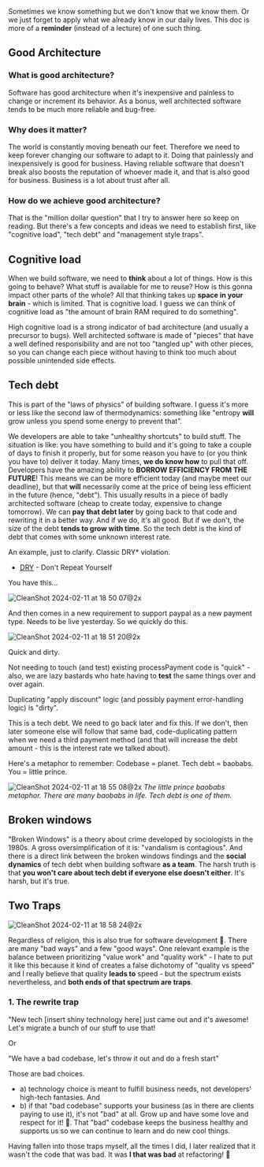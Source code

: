 Sometimes we know something but we don't know that we know them. 
Or we just forget to apply what we already know in our daily lives. 
This doc is more of a **reminder** (instead of a lecture) of one such thing.

## Good Architecture

### What is good architecture?
Software has good architecture when it's inexpensive and painless to change or increment its behavior. 
As a bonus, well architected software tends to be much more reliable and bug-free.

### Why does it matter?
The world is constantly moving beneath our feet. 
Therefore we need to keep forever changing our software to adapt to it. 
Doing that painlessly and inexpensively is good for business. 
Having reliable software that doesn't break also boosts the reputation of whoever made it, and that is also good for business. 
Business is a lot about trust after all.

### How do we achieve good architecture?
That is the "million dollar question" that I try to answer here so keep on reading. 
But there's a few concepts and ideas we need to establish first, like "cognitive load", "tech debt" and "management style traps".

## Cognitive load

When we build software, we need to **think** about a lot of things. 
How is this going to behave? 
What stuff is available for me to reuse? 
How is this gonna impact other parts of the whole?
All that thinking takes up **space in your brain** - which is limited. 
That is cognitive load. 
I guess we can think of cognitive load as "the amount of brain RAM required to do something".

High cognitive load is a strong indicator of bad architecture (and usually a precursor to bugs). 
Well architected software is made of "pieces" that have a well defined responsibility and are not too "tangled up" with other pieces, 
so you can change each piece without having to think too much about possible unintended side effects.

## Tech debt

This is part of the "laws of physics" of building software. 
I guess it's more or less like the second law of thermodynamics: 
something like "entropy **will** grow unless you spend some energy to prevent that".

We developers are able to take "unhealthy shortcuts" to build stuff.
The situation is like: you have something to build and it's going to take a couple of days to finish it properly, 
but for some reason you have to (or you think you have to) deliver it today. 
Many times, **we do know how** to pull that off. 
Developers have the amazing ability to **BORROW EFFICIENCY FROM THE FUTURE**! 
This means we can be more efficient today (and maybe meet our deadline), 
but that **will** necessarily come at the price of being less efficient in the future (hence, "debt"). 
This usually results in a piece of badly architected software (cheap to create today, expensive to change tomorrow).
We can **pay that debt later** by going back to that code and rewriting it in a better way. 
And if we do, it's all good. 
But if we don't, the size of the debt **tends to grow with time**. 
So the tech debt is the kind of debt that comes with some unknown interest rate.

An example, just to clarify. Classic DRY* violation.

* [DRY](https://thevaluable.dev/dry-principle-cost-benefit-example/) - Don't Repeat Yourself

You have this…

![CleanShot 2024-02-11 at 18 50 07@2x](https://github.com/tonylampada/tonylampada.github.io/assets/218821/eb7f5a2a-d687-4818-93da-94e7a859cfb8)

And then comes in a new requirement to support paypal as a new payment type. 
Needs to be live yesterday. So we quickly do this.

![CleanShot 2024-02-11 at 18 51 20@2x](https://github.com/tonylampada/tonylampada.github.io/assets/218821/a91ebfeb-8208-4cc3-976c-eb42aae7d1d3)

Quick and dirty. 

Not needing to touch (and test) existing processPayment code is "quick" - also, we are lazy bastards who hate having to **test** the same things over and over again.

Duplicating "apply discount" logic (and possibly payment error-handling logic) is "dirty".
 
This is a tech debt. We need to go back later and fix this. 
If we don't, then later someone else will follow that same bad, 
code-duplicating pattern when we need a third payment method 
(and that will increase the debt amount - this is the interest rate we talked about).

Here's a metaphor to remember:
Codebase = planet. Tech debt = baobabs. You = little prince.

![CleanShot 2024-02-11 at 18 55 08@2x](https://github.com/tonylampada/tonylampada.github.io/assets/218821/49a5326d-66cf-4a40-84c9-6303e5d2854a)
_The little prince baobabs metaphor. There are many baobabs in life. Tech debt is one of them._

## Broken windows
"Broken Windows" is a theory about crime developed by sociologists in the 1980s. 
A gross oversimplification of it is: "vandalism is contagious". 
And there is a direct link between the broken windows findings and the **social dynamics** of tech debt when building software **as a team**. 
The harsh truth is that **you won't care about tech debt if everyone else doesn't either**. It's harsh, but it's true.

## Two Traps

![CleanShot 2024-02-11 at 18 58 24@2x](https://github.com/tonylampada/tonylampada.github.io/assets/218821/6dc06623-b2dc-40e7-bf29-c755b8a1ab95)

Regardless of religion, this is also true for software development 🙂. There are many "bad ways" and a few "good ways". 
One relevant example is the balance between prioritizing "value work" and "quality work" - 
I hate to put it like this because it kind of creates a false dichotomy of "quality vs speed" 
and I really believe that quality **leads to** speed - but the spectrum exists nevertheless, and **both ends of that spectrum are traps**.

### 1. The rewrite trap

"New tech [insert shiny technology here] just came out and it's awesome! 
Let's migrate a bunch of our stuff to use that!

Or

"We have a bad codebase, let's throw it out and do a fresh start"

Those are bad choices. 

* a) technology choice is meant to fulfill business needs, not developers' high-tech fantasies. And 
* b) if that "bad codebase" supports your business (as in there are clients paying to use it), it's not "bad" at all.
Grow up and have some love and respect for it! 🙂. That "bad" codebase keeps the business healthy and supports us so we can continue to learn and do new cool things.

Having fallen into those traps myself, all the times I did, I later realized that it wasn't the code that was bad. 
It was **I that was bad** at refactoring! 😬


